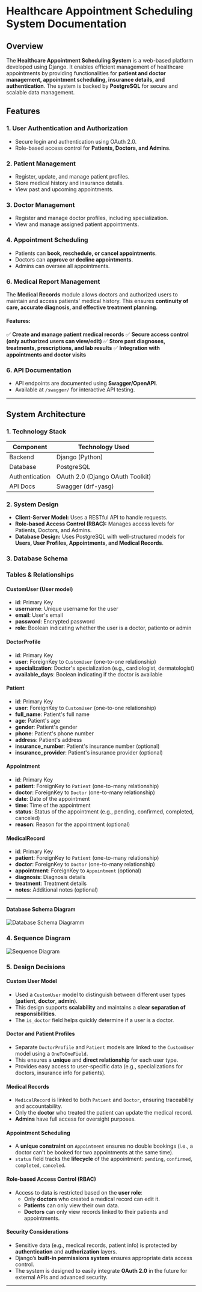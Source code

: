 # Healthcare Appointment Scheduling System Documentation

## Overview

The **Healthcare Appointment Scheduling System** is a web-based platform developed using Django. It enables efficient management of healthcare appointments by providing functionalities for **patient and doctor management, appointment scheduling, insurance details, and authentication**. The system is backed by **PostgreSQL** for secure and scalable data management.

## Features

### 1. User Authentication and Authorization
- Secure login and authentication using OAuth 2.0.
- Role-based access control for **Patients, Doctors, and Admins**.

### 2. Patient Management
- Register, update, and manage patient profiles.
- Store medical history and insurance details.
- View past and upcoming appointments.

### 3. Doctor Management
- Register and manage doctor profiles, including specialization.
- View and manage assigned patient appointments.

### 4. Appointment Scheduling
- Patients can **book, reschedule, or cancel appointments**.
- Doctors can **approve or decline appointments**.
- Admins can oversee all appointments.

### 6. Medical Report Management

The **Medical Records** module allows doctors and authorized users to maintain and access patients' medical history. This ensures **continuity of care, accurate diagnosis, and effective treatment planning**.
#### Features:
✅ **Create and manage patient medical records**
✅ **Secure access control (only authorized users can view/edit)**
✅ **Store past diagnoses, treatments, prescriptions, and lab results**
✅ **Integration with appointments and doctor visits**


### 6. API Documentation
- API endpoints are documented using **Swagger/OpenAPI**.
- Available at `/swagger/` for interactive API testing.

---

## System Architecture

### 1. Technology Stack
| Component       | Technology Used |
|----------------|----------------|
| Backend        | Django (Python) |
| Database       | PostgreSQL      |
| Authentication | OAuth 2.0 (Django OAuth Toolkit) |
| API Docs       | Swagger (drf-yasg) |

### 2. System Design
- **Client-Server Model:** Uses a RESTful API to handle requests.
- **Role-based Access Control (RBAC):** Manages access levels for Patients, Doctors, and Admins.
- **Database Design:** Uses PostgreSQL with well-structured models for **Users, User Profiles, Appointments, and Medical Records**.


### 3. Database Schema

### Tables & Relationships

#### **CustomUser** (User model)
- **id**: Primary Key
- **username**: Unique username for the user
- **email**: User's email
- **password**: Encrypted password
- **role**: Boolean indicating whether the user is a doctor, patiento or admin

#### **DoctorProfile**
- **id**: Primary Key
- **user**: ForeignKey to `CustomUser` (one-to-one relationship)
- **specialization**: Doctor's specialization (e.g., cardiologist, dermatologist)
- **available_days**: Boolean indicating if the doctor is available

#### **Patient**
- **id**: Primary Key
- **user**: ForeignKey to `CustomUser` (one-to-one relationship)
- **full_name**: Patient's full name
- **age**: Patient's age
- **gender**: Patient's gender
- **phone**: Patient's phone number
- **address**: Patient's address
- **insurance_number**: Patient's insurance number (optional)
- **insurance_provider**: Patient's insurance provider (optional)

#### **Appointment**
- **id**: Primary Key
- **patient**: ForeignKey to `Patient` (one-to-many relationship)
- **doctor**: ForeignKey to `Doctor` (one-to-many relationship)
- **date**: Date of the appointment
- **time**: Time of the appointment
- **status**: Status of the appointment (e.g., pending, confirmed, completed, canceled)
- **reason**: Reason for the appointment (optional)

#### **MedicalRecord**
- **id**: Primary Key
- **patient**: ForeignKey to `Patient` (one-to-many relationship)
- **doctor**: ForeignKey to `Doctor` (one-to-many relationship)
- **appointment**: ForeignKey to `Appointment` (optional)
- **diagnosis**: Diagnosis details
- **treatment**: Treatment details
- **notes**: Additional notes (optional)

---

#### Database Schema Diagram

![Database Schema Diagramm](./images/schema.jpg)

### 4. Sequence Diagram

![Sequence Diagram](./images/image.png)


### 5.  Design Decisions

#### Custom User Model
- Used a `CustomUser` model to distinguish between different user types (**patient**, **doctor**, **admin**).
- This design supports **scalability** and maintains a **clear separation of responsibilities**.
- The `is_doctor` field helps quickly determine if a user is a doctor.

#### Doctor and Patient Profiles
- Separate `DoctorProfile` and `Patient` models are linked to the `CustomUser` model using a `OneToOneField`.
- This ensures a **unique** and **direct relationship** for each user type.
- Provides easy access to user-specific data (e.g., specializations for doctors, insurance info for patients).

#### Medical Records
- `MedicalRecord` is linked to both `Patient` and `Doctor`, ensuring traceability and accountability.
- Only the **doctor** who treated the patient can update the medical record.
- **Admins** have full access for oversight purposes.

#### Appointment Scheduling
- A **unique constraint** on `Appointment` ensures no double bookings (i.e., a doctor can't be booked for two appointments at the same time).
- `status` field tracks the **lifecycle** of the appointment: `pending`, `confirmed`, `completed`, `canceled`.

#### Role-based Access Control (RBAC)
- Access to data is restricted based on the **user role**:
  - Only **doctors** who created a medical record can edit it.
  - **Patients** can only view their own data.
  - **Doctors** can only view records linked to their patients and appointments.

#### Security Considerations
- Sensitive data (e.g., medical records, patient info) is protected by **authentication** and **authorization** layers.
- Django’s **built-in permissions system** ensures appropriate data access control.
- The system is designed to easily integrate **OAuth 2.0** in the future for external APIs and advanced security.

---

